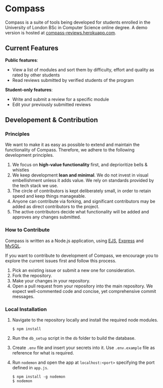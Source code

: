 # Compass
 Compass is a suite of tools being developed for students enrolled in the University of London BSc in Computer Science online degree. A demo version is hosted at [compass-reviews.herokuapp.com](https://compass-reviews.herokuapp.com/courses).

 ## Current Features

**Public features**:
 * View a list of modules and sort them by difficulty, effort and quality as rated by other students
 * Read reviews submitted by verified students of the program

**Student-only features**:
 * Write and submit a review for a specific module
 * Edit your previously submitted reviews

## Developement & Contribution

### Principles
We want to make it as easy as possible to extend and maintain the functionality of Compass. Therefore, we adhere to the following development principles.

1. We focus on __high-value functionality__ first, and deprioritize bells & whistles
2. We keep development __lean and minimal__. We do not invest in visual embellishment unless it adds value. We rely on standards provided by the tech stack we use.
3. The circle of contributors is kept deliberately small, in order to retain speed and keep things manageable.
4. Anyone can contribute via forking, and significant contributors may be added as direct contributors to the project.
5. The active contributors decide what functionality will be added and approves any changes submitted.

### How to Contribute

Compass is written as a Node.js application, using [EJS], [Express] and [MySQL].

If you want to contribute to development of Compass, we encourage you to explore the current issues first and follow this process.

1. Pick an existing issue or submit a new one for consideration.
2. Fork the repository.
3. Make your changes in your repository.
4. Open a pull request from your repository into the main repository. We expect well-commented code and concise, yet comprehensive commit messages.

### Local Installation

1.  Navigate to the repository locally and install the required node modules.

        $ npm install

2.  Run the `db_setup` script in the `db` folder to build the database.
3.  Create `.env` file and insert your secrets into it. Use `.env.example` file as reference for what is required.
4.  Run `nodemon` and open the app at `localhost:<port>` specifying the port defined in `app.js`.

        $ npm install -g nodemon
        $ nodemon


[EJS]: https://ejs.co
[Express]: http://expressjs.com
[MySQL]: https://www.mysql.com
